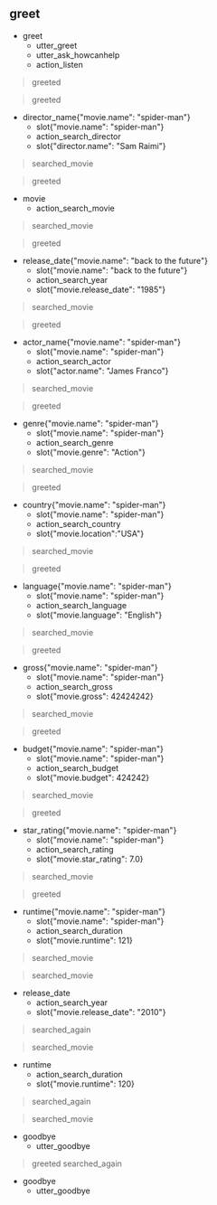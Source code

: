 ## greet
* greet
    - utter_greet
    - utter_ask_howcanhelp
    - action_listen
> greeted

> greeted
* director_name{"movie.name": "spider-man"}
    - slot{"movie.name": "spider-man"}
    - action_search_director
    - slot{"director.name": "Sam Raimi"}
> searched_movie

> greeted
* movie
    - action_search_movie
> searched_movie


> greeted
* release_date{"movie.name": "back to the future"}
    - slot{"movie.name": "back to the future"}
    - action_search_year
    - slot{"movie.release_date": "1985"}
> searched_movie

> greeted
* actor_name{"movie.name": "spider-man"}
    - slot{"movie.name": "spider-man"}
    - action_search_actor
    - slot{"actor.name": "James Franco"}
> searched_movie

> greeted
* genre{"movie.name": "spider-man"}
    - slot{"movie.name": "spider-man"}
    - action_search_genre
    - slot{"movie.genre": "Action"}
> searched_movie

> greeted
* country{"movie.name": "spider-man"}
    - slot{"movie.name": "spider-man"}
    - action_search_country
    - slot{"movie.location":"USA"}
> searched_movie

> greeted
* language{"movie.name": "spider-man"}
    - slot{"movie.name": "spider-man"}
    - action_search_language
    - slot{"movie.language": "English"}
> searched_movie

> greeted
* gross{"movie.name": "spider-man"}
    - slot{"movie.name": "spider-man"}
    - action_search_gross
    - slot{"movie.gross": 42424242}
> searched_movie

> greeted
* budget{"movie.name": "spider-man"}
    - slot{"movie.name": "spider-man"}
    - action_search_budget
    - slot{"movie.budget": 424242}
> searched_movie

> greeted
* star_rating{"movie.name": "spider-man"}
    - slot{"movie.name": "spider-man"}
    - action_search_rating
    - slot{"movie.star_rating": 7.0}
> searched_movie

> greeted
* runtime{"movie.name": "spider-man"}
    - slot{"movie.name": "spider-man"}
    - action_search_duration
    - slot{"movie.runtime": 121}
> searched_movie


> searched_movie
* release_date
    - action_search_year
    - slot{"movie.release_date": "2010"}
> searched_again

> searched_movie
* runtime
    - action_search_duration
    - slot{"movie.runtime": 120}
> searched_again

> searched_movie
* goodbye
    - utter_goodbye
> greeted
> searched_again
* goodbye
    - utter_goodbye



